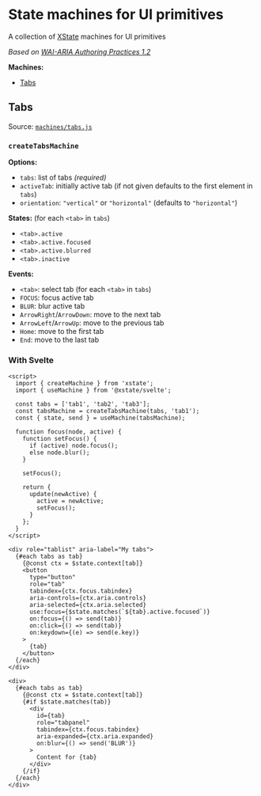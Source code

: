 # State machines for UI primitives

A collection of [XState](https://xstate.js.org/docs/) machines for UI primitives

_Based on [WAI-ARIA Authoring Practices 1.2](https://www.w3.org/TR/wai-aria-practices-1.2/)_

**Machines:**

- [Tabs](#tabs)

## Tabs

Source: [`machines/tabs.js`](machines/tabs.js)

### `createTabsMachine`

**Options:**

- `tabs`: list of tabs _(required)_
- `activeTab`: initially active tab (if not given defaults to the first element in `tabs`)
- `orientation`: `"vertical"` or `"horizontal"` (defaults to `"horizontal"`)

**States:** (for each `<tab>` in `tabs`)

- `<tab>.active`
- `<tab>.active.focused`
- `<tab>.active.blurred`
- `<tab>.inactive`

**Events:**

- `<tab>`: select tab (for each `<tab>` in `tabs`)
- `FOCUS`: focus active tab
- `BLUR`: blur active tab
- `ArrowRight`/`ArrowDown`: move to the next tab
- `ArrowLeft`/`ArrowUp`: move to the previous tab
- `Home`: move to the first tab
- `End`: move to the last tab

### With Svelte

```svelte
<script>
  import { createMachine } from 'xstate';
  import { useMachine } from '@xstate/svelte';

  const tabs = ['tab1', 'tab2', 'tab3'];
  const tabsMachine = createTabsMachine(tabs, 'tab1');
  const { state, send } = useMachine(tabsMachine);

  function focus(node, active) {
    function setFocus() {
      if (active) node.focus();
      else node.blur();
    }

    setFocus();

    return {
      update(newActive) {
        active = newActive;
        setFocus();
      }
    };
  }
</script>

<div role="tablist" aria-label="My tabs">
  {#each tabs as tab}
    {@const ctx = $state.context[tab]}
    <button
      type="button"
      role="tab"
      tabindex={ctx.focus.tabindex}
      aria-controls={ctx.aria.controls}
      aria-selected={ctx.aria.selected}
      use:focus={$state.matches(`${tab}.active.focused`)}
      on:focus={() => send(tab)}
      on:click={() => send(tab)}
      on:keydown={(e) => send(e.key)}
    >
      {tab}
    </button>
  {/each}
</div>

<div>
  {#each tabs as tab}
    {@const ctx = $state.context[tab]}
    {#if $state.matches(tab)}
      <div
        id={tab}
        role="tabpanel"
        tabindex={ctx.focus.tabindex}
        aria-expanded={ctx.aria.expanded}
        on:blur={() => send('BLUR')}
      >
        Content for {tab}
      </div>
    {/if}
  {/each}
</div>
```

